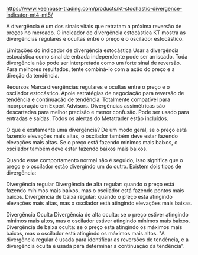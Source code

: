 https://www.keenbase-trading.com/products/kt-stochastic-divergence-indicator-mt4-mt5/ 

A divergência é um dos sinais vitais que retratam a próxima reversão de preços no mercado. O indicador de divergência estocástica KT mostra as divergências regulares e ocultas entre o preço e o oscilador estocástico.

Limitações do indicador de divergência estocástica
Usar a divergência estocástica como sinal de entrada independente pode ser arriscado. Toda divergência não pode ser interpretada como um forte sinal de reversão. Para melhores resultados, tente combiná-lo com a ação do preço e a direção da tendência.

Recursos
Marca divergências regulares e ocultas entre o preço e o oscilador estocástico.
Apoie estratégias de negociação para reversão de tendência e continuação de tendência.
Totalmente compatível para incorporação em Expert Advisors.
Divergências assimétricas são descartadas para melhor precisão e menor confusão.
Pode ser usado para entradas e saídas.
Todos os alertas do Metatrader estão incluídos.

O que é exatamente uma divergência?
De um modo geral, se o preço está fazendo elevações mais altas, o oscilador também deve estar fazendo elevações mais altas. Se o preço está fazendo mínimos mais baixos, o oscilador também deve estar fazendo baixos mais baixos.

Quando esse comportamento normal não é seguido, isso significa que o preço e o oscilador estão divergindo um do outro. Existem dois tipos de divergência:

Divergência regular
Divergência de alta regular:  quando o preço está fazendo mínimos mais baixos, mas o oscilador está fazendo pontos mais baixos.
Divergência de baixa regular: quando o preço está atingindo elevações mais altas, mas o oscilador está atingindo elevações mais baixas.

Divergência Oculta
Divergência de alta oculta:  se o preço estiver atingindo mínimos mais altos, mas o oscilador estiver atingindo mínimos mais baixos. 
Divergência de  baixa oculta: se o preço está atingindo os máximos mais baixos, mas o oscilador está atingindo os máximos mais altos.
"A divergência regular é usada para identificar as reversões de tendência, e a divergência oculta é usada para determinar a continuação da tendência".
